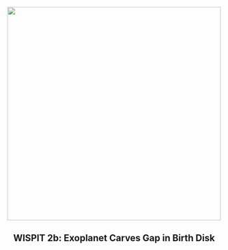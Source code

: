 
<p align="center"><img src="https://apod.nasa.gov/apod/image/2508/Wispit4b_eso_960.jpg" width="500" height="500"></p>
<h2 align="center"> WISPIT 2b: Exoplanet Carves Gap in Birth Disk </h2>
